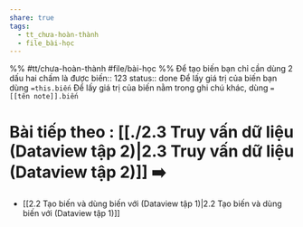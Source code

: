 ```yaml
---
share: true
tags:
  - tt_chưa-hoàn-thành
  - file_bài-học
---
```


%%
#tt/chưa-hoàn-thành
#file/bài-học
%%
Để tạo biến bạn chỉ cần dùng 2 dấu hai chấm là được
biến:: 123
status:: done
Để lấy giá trị của biến bạn dùng `=this.biến`
Để lấy giá trị của biến nằm trong ghi chú khác, dùng `=[[tên note]].biến`
# Bài tiếp theo : [[./2.3 Truy vấn dữ liệu (Dataview tập 2)|2.3 Truy vấn dữ liệu (Dataview tập 2)]] ➡️

- [[2.2 Tạo biến và dùng biến với (Dataview tập 1)|2.2 Tạo biến và dùng biến với (Dataview tập 1)]]

